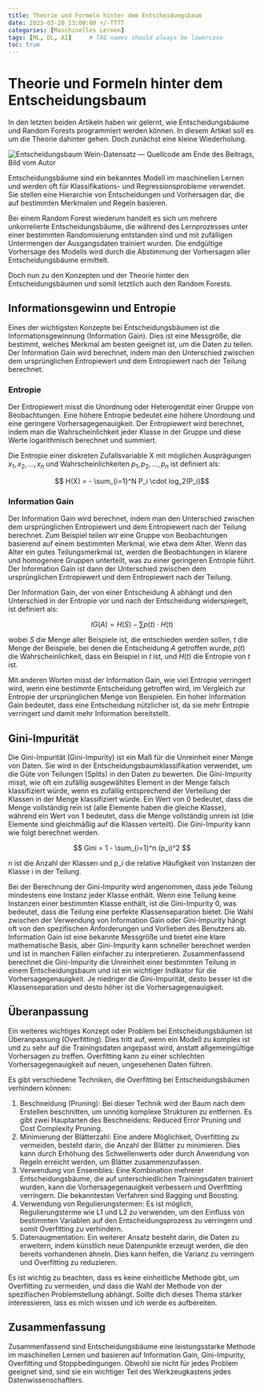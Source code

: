 ```yaml
---
title: Theorie und Formeln hinter dem Entscheidungsbaum
date: 2023-03-20 13:00:00 +/-TTTT
categories: [Maschinelles Lernen]
tags: [ML, DL, AI]     # TAG names should always be lowercase
toc: true
---
```


# Theorie und Formeln hinter dem Entscheidungsbaum
In den letzten beiden Artikeln haben wir gelernt, wie Entscheidungsbäume und Random Forests programmiert werden können. In diesem Artikel soll es um die Theorie dahinter gehen. Doch zunächst eine kleine Wiederholung.

![Entscheidungsbaum Wein-Datensatz — Quellcode am Ende des Beitrags, Bild vom Autor](https://miro.medium.com/v2/resize:fit:1400/format:webp/1*SYOAspZ_sVzD0oNpCeflTA.png)

Entscheidungsbäume sind ein bekanntes Modell im maschinellen Lernen und werden oft für Klassifikations- und Regressionsprobleme verwendet. Sie stellen eine Hierarchie von Entscheidungen und Vorhersagen dar, die auf bestimmten Merkmalen und Regeln basieren.

Bei einem Random Forest wiederum handelt es sich um mehrere unkorrelierte Entscheidungsbäume, die während des Lernprozesses unter einer bestimmten Randomisierung entstanden sind und mit zufälligen Untermengen der Ausgangsdaten trainiert wurden. Die endgültige Vorhersage des Modells wird durch die Abstimmung der Vorhersagen aller Entscheidungsbäume ermittelt.

Doch nun zu den Konzepten und der Theorie hinter den Entscheidungsbäumen und somit letztlich auch den Random Forests.

## Informationsgewinn und Entropie

Eines der wichtigsten Konzepte bei Entscheidungsbäumen ist die Informationsgewinnung (Information Gain). Dies ist eine Messgröße, die bestimmt, welches Merkmal am besten geeignet ist, um die Daten zu teilen. Der Information Gain wird berechnet, indem man den Unterschied zwischen dem ursprünglichen Entropiewert und dem Entropiewert nach der Teilung berechnet.

### Entropie

Der Entropiewert misst die Unordnung oder Heterogenität einer Gruppe von Beobachtungen. Eine höhere Entropie bedeutet eine höhere Unordnung und eine geringere Vorhersagegenauigkeit. Der Entropiewert wird berechnet, indem man die Wahrscheinlichkeit jeder Klasse in der Gruppe und diese Werte logarithmisch berechnet und summiert.

Die Entropie einer diskreten Zufallsvariable X mit möglichen Ausprägungen ${x_1, x_2, …, x_n}$ und Wahrscheinlichkeiten ${p_1, p_2, …, p_n}$ ist definiert als:

$$ H(X) = - \sum_{i=1}^N P_i \cdot log_2(P_i)$$

### Information Gain

Der Information Gain wird berechnet, indem man den Unterschied zwischen dem ursprünglichen Entropiewert und dem Entropiewert nach der Teilung berechnet. Zum Beispiel teilen wir eine Gruppe von Beobachtungen basierend auf einem bestimmten Merkmal, wie etwa dem Alter. Wenn das Alter ein gutes Teilungsmerkmal ist, werden die Beobachtungen in klarere und homogenere Gruppen unterteilt, was zu einer geringeren Entropie führt. Der Information Gain ist dann der Unterschied zwischen dem ursprünglichen Entropiewert und dem Entropiewert nach der Teilung.

Der Information Gain, der von einer Entscheidung A abhängt und den Unterschied in der Entropie vor und nach der Entscheidung widerspiegelt, ist definiert als:

$$IG(A) = H(S) - \sum p(t) \cdot H(t) $$

wobei $S$ die Menge aller Beispiele ist, die entschieden werden sollen, $t$ die Menge der Beispiele, bei denen die Entscheidung $A$ getroffen wurde, $p(t)$ die Wahrscheinlichkeit, dass ein Beispiel in $t$ ist, und $H(t)$ die Entropie von $t$ ist.

Mit anderen Worten misst der Information Gain, wie viel Entropie verringert wird, wenn eine bestimmte Entscheidung getroffen wird, im Vergleich zur Entropie der ursprünglichen Menge von Beispielen. Ein hoher Information Gain bedeutet, dass eine Entscheidung nützlicher ist, da sie mehr Entropie verringert und damit mehr Information bereitstellt.

## Gini-Impurität
Die Gini-Impurität (Gini-Impurity) ist ein Maß für die Unreinheit einer Menge von Daten. Sie wird in der Entscheidungsbaumklassifikation verwendet, um die Güte von Teilungen (Splits) in den Daten zu bewerten. Die Gini-Impurity misst, wie oft ein zufällig ausgewähltes Element in der Menge falsch klassifiziert würde, wenn es zufällig entsprechend der Verteilung der Klassen in der Menge klassifiziert würde. Ein Wert von 0 bedeutet, dass die Menge vollständig rein ist (alle Elemente haben die gleiche Klasse), während ein Wert von 1 bedeutet, dass die Menge vollständig unrein ist (die Elemente sind gleichmäßig auf die Klassen verteilt). Die Gini-Impurity kann wie folgt berechnet werden.

$$ Gini = 1 - \sum_{i=1}^n (p_i)^2 $$

n ist die Anzahl der Klassen und p_i die relative Häufigkeit von Instanzen der Klasse i in der Teilung.

Bei der Berechnung der Gini-Impurity wird angenommen, dass jede Teilung mindestens eine Instanz jeder Klasse enthält. Wenn eine Teilung keine Instanzen einer bestimmten Klasse enthält, ist die Gini-Impurity 0, was bedeutet, dass die Teilung eine perfekte Klassenseparation bietet.
Die Wahl zwischen der Verwendung von Information Gain oder Gini-Impurity hängt oft von den spezifischen Anforderungen und Vorlieben des Benutzers ab. Information Gain ist eine bekannte Messgröße und bietet eine klare mathematische Basis, aber Gini-Impurity kann schneller berechnet werden und ist in manchen Fällen einfacher zu interpretieren.
Zusammenfassend berechnet die Gini-Impurity die Unreinheit einer bestimmten Teilung in einem Entscheidungsbaum und ist ein wichtiger Indikator für die Vorhersagegenauigkeit. Je niedriger die Gini-Impurität, desto besser ist die Klassenseparation und desto höher ist die Vorhersagegenauigkeit.

## Überanpassung
Ein weiteres wichtiges Konzept oder Problem bei Entscheidungsbäumen ist Überanpassung (Overfitting). Dies tritt auf, wenn ein Modell zu komplex ist und zu sehr auf die Trainingsdaten angepasst wird, anstatt allgemeingültige Vorhersagen zu treffen. Overfitting kann zu einer schlechten Vorhersagegenauigkeit auf neuen, ungesehenen Daten führen.

Es gibt verschiedene Techniken, die Overfitting bei Entscheidungsbäumen verhindern können:
1. Beschneidung (Pruning): Bei dieser Technik wird der Baum nach dem Erstellen beschnitten, um unnötig komplexe Strukturen zu entfernen. Es gibt zwei Hauptarten des Beschneidens: Reduced Error Pruning und Cost Complexity Pruning.
2. Minimierung der Blätterzahl: Eine andere Möglichkeit, Overfitting zu vermeiden, besteht darin, die Anzahl der Blätter zu minimieren. Dies kann durch Erhöhung des Schwellenwerts oder durch Anwendung von Regeln erreicht werden, um Blätter zusammenzufassen.
3. Verwendung von Ensembles: Eine Kombination mehrerer Entscheidungsbäume, die auf unterschiedlichen Trainingsdaten trainiert wurden, kann die Vorhersagegenauigkeit verbessern und Overfitting verringern. Die bekanntesten Verfahren sind Bagging und Boosting.
4. Verwendung von Regulierungstermen: Es ist möglich, Regulierungsterme wie L1 und L2 zu verwenden, um den Einfluss von bestimmten Variablen auf den Entscheidungsprozess zu verringern und somit Overfitting zu verhindern.
5. Datenaugmentation: Ein weiterer Ansatz besteht darin, die Daten zu erweitern, indem künstlich neue Datenpunkte erzeugt werden, die den bereits vorhandenen ähneln. Dies kann helfen, die Varianz zu verringern und Overfitting zu reduzieren.

Es ist wichtig zu beachten, dass es keine einheitliche Methode gibt, um Overfitting zu vermeiden, und dass die Wahl der Methode von der spezifischen Problemstellung abhängt. Sollte dich dieses Thema stärker interessieren, lass es mich wissen und ich werde es aufbereiten.

## Zusammenfassung
Zusammenfassend sind Entscheidungsbäume eine leistungsstarke Methode im maschinellen Lernen und basieren auf Information Gain, Gini-Impurity, Overfitting und Stoppbedingungen. Obwohl sie nicht für jedes Problem geeignet sind, sind sie ein wichtiger Teil des Werkzeugkastens jedes Datenwissenschaftlers.
